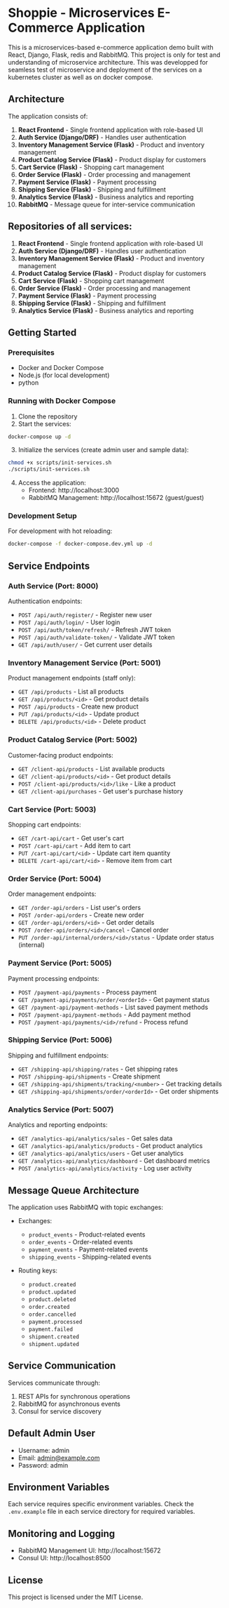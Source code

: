 
# Shoppie - Microservices E-Commerce Application

This is a microservices-based e-commerce application demo built with React, Django, Flask, redis and RabbitMQ.
This project is only for test and understanding of microservice architecture. This was developped for seamless test of microservice and deployment of the services on a kubernetes cluster as well as on docker compose. 

## Architecture

The application consists of:

1. **React Frontend** - Single frontend application with role-based UI
2. **Auth Service (Django/DRF)** - Handles user authentication
3. **Inventory Management Service (Flask)** - Product and inventory management
4. **Product Catalog Service (Flask)** - Product display for customers
5. **Cart Service (Flask)** - Shopping cart management
6. **Order Service (Flask)** - Order processing and management
7. **Payment Service (Flask)** - Payment processing
8. **Shipping Service (Flask)** - Shipping and fulfillment
9. **Analytics Service (Flask)** - Business analytics and reporting
10. **RabbitMQ** - Message queue for inter-service communication

## Repositories of all services:
1. **React Frontend** - Single frontend application with role-based UI
2. **Auth Service (Django/DRF)** - Handles user authentication
3. **Inventory Management Service (Flask)** - Product and inventory management
4. **Product Catalog Service (Flask)** - Product display for customers
5. **Cart Service (Flask)** - Shopping cart management
6. **Order Service (Flask)** - Order processing and management
7. **Payment Service (Flask)** - Payment processing
8. **Shipping Service (Flask)** - Shipping and fulfillment
9. **Analytics Service (Flask)** - Business analytics and reporting

## Getting Started

### Prerequisites

- Docker and Docker Compose
- Node.js (for local development)
- python

### Running with Docker Compose

1. Clone the repository
2. Start the services:

```bash
docker-compose up -d
```

3. Initialize the services (create admin user and sample data):

```bash
chmod +x scripts/init-services.sh
./scripts/init-services.sh
```

4. Access the application:
   - Frontend: http://localhost:3000
   - RabbitMQ Management: http://localhost:15672 (guest/guest)

### Development Setup

For development with hot reloading:

```bash
docker-compose -f docker-compose.dev.yml up -d
```

## Service Endpoints

### Auth Service (Port: 8000)

Authentication endpoints:
- `POST /api/auth/register/` - Register new user
- `POST /api/auth/login/` - User login
- `POST /api/auth/token/refresh/` - Refresh JWT token
- `POST /api/auth/validate-token/` - Validate JWT token
- `GET /api/auth/user/` - Get current user details

### Inventory Management Service (Port: 5001)

Product management endpoints (staff only):
- `GET /api/products` - List all products
- `GET /api/products/<id>` - Get product details
- `POST /api/products` - Create new product
- `PUT /api/products/<id>` - Update product
- `DELETE /api/products/<id>` - Delete product

### Product Catalog Service (Port: 5002)

Customer-facing product endpoints:
- `GET /client-api/products` - List available products
- `GET /client-api/products/<id>` - Get product details
- `POST /client-api/products/<id>/like` - Like a product
- `GET /client-api/purchases` - Get user's purchase history

### Cart Service (Port: 5003)

Shopping cart endpoints:
- `GET /cart-api/cart` - Get user's cart
- `POST /cart-api/cart` - Add item to cart
- `PUT /cart-api/cart/<id>` - Update cart item quantity
- `DELETE /cart-api/cart/<id>` - Remove item from cart

### Order Service (Port: 5004)

Order management endpoints:
- `GET /order-api/orders` - List user's orders
- `POST /order-api/orders` - Create new order
- `GET /order-api/orders/<id>` - Get order details
- `POST /order-api/orders/<id>/cancel` - Cancel order
- `PUT /order-api/internal/orders/<id>/status` - Update order status (internal)

### Payment Service (Port: 5005)

Payment processing endpoints:
- `POST /payment-api/payments` - Process payment
- `GET /payment-api/payments/order/<orderId>` - Get payment status
- `GET /payment-api/payment-methods` - List saved payment methods
- `POST /payment-api/payment-methods` - Add payment method
- `POST /payment-api/payments/<id>/refund` - Process refund

### Shipping Service (Port: 5006)

Shipping and fulfillment endpoints:
- `GET /shipping-api/shipping/rates` - Get shipping rates
- `POST /shipping-api/shipments` - Create shipment
- `GET /shipping-api/shipments/tracking/<number>` - Get tracking details
- `GET /shipping-api/shipments/order/<orderId>` - Get order shipments

### Analytics Service (Port: 5007)

Analytics and reporting endpoints:
- `GET /analytics-api/analytics/sales` - Get sales data
- `GET /analytics-api/analytics/products` - Get product analytics
- `GET /analytics-api/analytics/users` - Get user analytics
- `GET /analytics-api/analytics/dashboard` - Get dashboard metrics
- `POST /analytics-api/analytics/activity` - Log user activity

## Message Queue Architecture

The application uses RabbitMQ with topic exchanges:

- Exchanges:
  - `product_events` - Product-related events
  - `order_events` - Order-related events
  - `payment_events` - Payment-related events
  - `shipping_events` - Shipping-related events

- Routing keys:
  - `product.created`
  - `product.updated`
  - `product.deleted`
  - `order.created`
  - `order.cancelled`
  - `payment.processed`
  - `payment.failed`
  - `shipment.created`
  - `shipment.updated`

## Service Communication

Services communicate through:
1. REST APIs for synchronous operations
2. RabbitMQ for asynchronous events
3. Consul for service discovery

## Default Admin User

- Username: admin
- Email: admin@example.com
- Password: admin

## Environment Variables

Each service requires specific environment variables. Check the `.env.example` file in each service directory for required variables.

## Monitoring and Logging

- RabbitMQ Management UI: http://localhost:15672
- Consul UI: http://localhost:8500

## License

This project is licensed under the MIT License.


